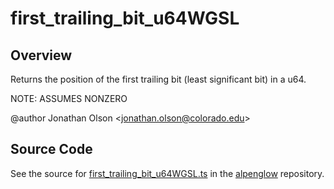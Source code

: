 # first_trailing_bit_u64WGSL

## Overview

Returns the position of the first trailing bit (least significant bit) in a u64.

NOTE: ASSUMES NONZERO

@author Jonathan Olson &lt;jonathan.olson@colorado.edu&gt;



## Source Code

See the source for [first_trailing_bit_u64WGSL.ts](https://github.com/phetsims/alpenglow/blob/main/js/webgpu/wgsl/math/first_trailing_bit_u64WGSL.ts) in the [alpenglow](https://github.com/phetsims/alpenglow) repository.
